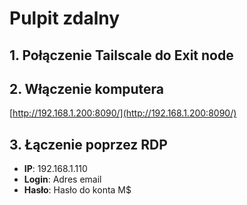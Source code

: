 # Pulpit zdalny

## 1. Połączenie Tailscale do Exit node

## 2. Włączenie komputera
[http://192.168.1.200:8090/](http://192.168.1.200:8090/)

## 3. Łączenie poprzez RDP
- **IP**: 192.168.1.110
- **Login**: Adres email
- **Hasło**: Hasło do konta M$
